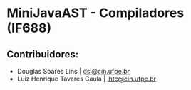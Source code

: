 # MiniJavaAST - Compiladores (IF688)

## Contribuidores:

- Douglas Soares Lins | dsl@cin.ufpe.br
- Luiz Henrique Tavares Caúla | lhtc@cin.ufpe.br
